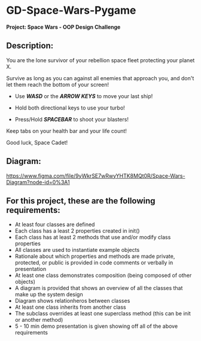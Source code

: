 # GD-Space-Wars-Pygame
 **Project: Space Wars - OOP Design Challenge**

 ## Description:
 You are the lone survivor of your rebellion space fleet protecting your planet X.

 Survive as long as you can against all enemies that approach you, and don't let them reach the bottom of your screen!

 - Use ***WASD*** or the ***ARROW KEYS*** to move your last ship!

- Hold both directional keys to use your turbo!

- Press/Hold ***SPACEBAR*** to shoot your blasters!

Keep tabs on your health bar and your life count!

Good luck, Space Cadet!

## Diagram:
https://www.figma.com/file/9yWkrSE7wRwyYHTK8MQt0R/Space-Wars-Diagram?node-id=0%3A1




## For this project, these are the following requirements:

- At least four classes are defined
- Each class has a least 2 properties created in init()
- Each class has at least 2 methods that use and/or modify class properties
- All classes are used to instantiate example objects
- Rationale about which properties and methods are made private, protected, or public is provided in code comments or verbally in presentation
- At least one class demonstrates composition (being composed of other objects)
- A diagram is provided that shows an overview of all the classes that make up the system design
- Diagram shows relationheros between classes
- At least one class inherits from another class
- The subclass overrides at least one superclass method (this can be init or another method)
- 5 - 10 min demo presentation is given showing off all of the above requirements